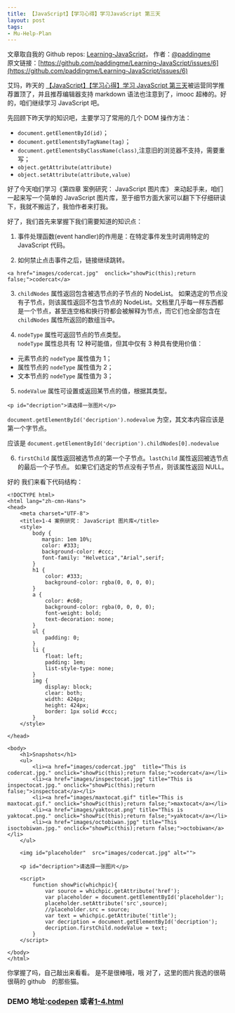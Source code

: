 ```yaml
---
title: 【JavaScript】【学习心得】学习JavaScript 第三天
layout: post
tags:
- Mu-Help-Plan
---
```



 文章取自我的 Github  repos: [Learning-JavaScript](https://github.com/paddingme/Learning-JavaScript)， 作者：[@paddingme](http://padding.me/about.html)    
原文链接：[https://github.com/paddingme/Learning-JavaScript/issues/6](https://github.com/paddingme/Learning-JavaScript/issues/6)

艾玛，昨天的 [【JavaScript】【学习心得】学习 JavaScript 第三天](http://www.imooc.com/wenda/detail/235873)被运营同学推荐置顶了，并且推荐编辑器支持 markdown 语法也注意到了，imooc 超棒的。好的，咱们继续学习 JavaScript 吧。

先回顾下昨天学的知识吧，主要学习了常用的几个 DOM 操作方法：

- `document.getElementById(id)`；
- `document.getElementsByTagName(tag)`；
- `document.getElementsByClassName(class)`,注意旧的浏览器不支持，需要重写；
- `object.getAttribute(attribute)`
- `object.setAttribute(attribute,value)`

好了今天咱们学习《第四章  案例研究： JavaScript 图片库》 来动起手来，咱们一起来写一个简单的 JavaScript 图片库，至于细节方面大家可以翻下下仔细研读下，我就不搬运了，我怕作者来打我。

好了，我们首先来掌握下我们需要知道的知识点：

1. 事件处理函数(event handler)的作用是：在特定事件发生时调用特定的 JavaScript 代码。

2. 如何禁止点击事件之后，链接继续跳转。

 ```
 <a href="images/codercat.jpg"  onclick="showPic(this);return false;">codercat</a>
 ```

3. `childNodes`  属性返回包含被选节点的子节点的 NodeList。
如果选定的节点没有子节点，则该属性返回不包含节点的 NodeList。文档里几乎每一样东西都是一个节点，甚至连空格和换行符都会被解释为节点，而它们也全部包含在 `childNodes` 属性所返回的数组当中。

4. `nodeType` 属性可返回节点的节点类型。  
 `nodeType` 属性总共有 12 种可能值，但其中仅有 3 种具有使用价值：
 - 元素节点的 `nodeType` 属性值为 1；
 - 属性节点的 `nodeType` 属性值为 2；
 - 文本节点的 `nodeType` 属性值为 3；

5. `nodeValue` 属性可设置或返回某节点的值，根据其类型。

 ```
 <p id="decription">请选择一张图片</p>
 ```

 `document.getElementById('decription').nodevalue` 为空，其文本内容应该是第一个字节点。

 应该是 `document.getElementById('decription').childNodes[0].nodevalue`

 6. `firstChild` 属性返回被选节点的第一个子节点。`lastChild` 属性返回被选节点的最后一个子节点。
如果它们选定的节点没有子节点，则该属性返回 NULL。

好的 我们来看下代码结构：

```
<!DOCTYPE html>
<html lang="zh-cmn-Hans">
<head>
    <meta charset="UTF-8">
    <title>1-4 案例研究： JavaScript 图片库</title>
    <style>
        body {
           margin: 1em 10%;
           color: #333;
           background-color: #ccc;
           font-family: "Helvetica","Arial",serif;
        }
        h1 {
            color: #333;
            background-color: rgba(0, 0, 0, 0);
        }
        a {
            color: #c60;
            background-color: rgba(0, 0, 0, 0);
            font-weight: bold;
            text-decoration: none;
        }
        ul {
            padding: 0;
        }
        li {
            float: left;
            padding: 1em;
            list-style-type: none;
        }
        img {
            display: block;
            clear: both;
            width: 424px;
            height: 424px;
            border: 1px solid #ccc;
        }
    </style>

</head>

<body>
    <h1>Snapshots</h1>
    <ul>
        <li><a href="images/codercat.jpg"  title="This is codercat.jpg." onclick="showPic(this);return false;">codercat</a></li>
        <li><a href="images/inspectocat.jpg" title="This is inspectocat.jpg." onclick="showPic(this);return false;">inspectocat</a></li>
        <li><a href="images/maxtocat.gif" title="This is maxtocat.gif." onclick="showPic(this);return false;">maxtocat</a></li>
        <li><a href="images/yaktocat.png" title="This is yaktocat.png." onclick="showPic(this);return false;">yaktocat</a></li>
        <li><a href="images/octobiwan.jpg" title="This isoctobiwan.jpg." onclick="showPic(this);return false;">octobiwan</a></li>
    </ul>

    <img id="placeholder"  src="images/codercat.jpg" alt="">

    <p id="decription">请选择一张图片</p>

    <script>
        function showPic(whichpic){
            var source = whichpic.getAttribute('href');
            var placeholder = document.getElementById('placeholder');
            placeholder.setAttribute('src',source);
            //placeholder.src = source;
            var text = whichpic.getAttribute('title');
            var decription = document.getElementById('decription');
            decription.firstChild.nodeValue = text;
        }
    </script>

</body>
</html>
```
你掌握了吗，自己敲出来看看。 是不是很棒哦，哦 对了，这里的图片我选的很萌很萌的 github　的那些猫。 
### DEMO 地址:[codepen](http://codepen.io/paddingme/pen/qCuDo) 或者[1-4.html](https://github.com/paddingme/Learning-JavaScript/blob/master/Demo/1-4.html) 

